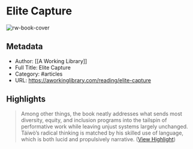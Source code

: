 # Elite Capture

![rw-book-cover](https://aworkinglibrary.com/img/taiwo-elite-capture.jpg)

## Metadata
- Author: [[A Working Library]]
- Full Title: Elite Capture
- Category: #articles
- URL: https://aworkinglibrary.com/reading/elite-capture

## Highlights

> Among other things, the book neatly addresses what sends most diversity, equity, and inclusion programs into the tailspin of performative work while leaving unjust systems largely unchanged. Táíwò’s radical thinking is matched by his skilled use of language, which is both lucid and propulsively narrative. ([View Highlight](https://read.readwise.io/read/01gqwv20am4fb540vqw3nkerct))

